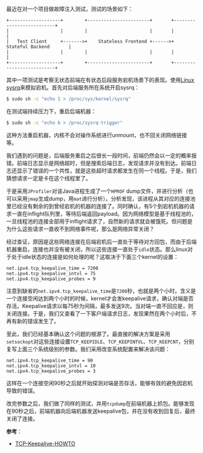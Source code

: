 最近在对一个项目做故障注入测试，测试的场景如下：
```
+-------------------+        +-----------------------+       +--------------------------+
|                   |        |                       |       |                          |
|   Test Client     +------->+    Stateless Frontend +------>+   Stateful Backend       |
|                   |        |                       |       |                          |
+-------------------+        +-----------------------+       +--------------------------+
```
其中一项测试是考察无状态前端在有状态后段服务宕机场景下的表现。使用[Linux sysrq](https://www.kernel.org/doc/html/v4.15/admin-guide/sysrq.html)来模拟宕机。首先对后端服务所在系统开启sysrq：
```bash
$ sudo sh -c "echo 1 > /proc/sys/kernel/sysrq"
```
在测试端持续压力下，重启后端机器：
```bash
$ sudo sh -c "echo b > /proc/sysrq-trigger" 
```
这种方法重启机器，内核不会对操作系统进行unmount，也不回关闭网络链接等。

我们遇到的问题是，后端服务重启之后很长一段时间，前端仍然会以一定的概率报错。前端日志显示是网络超时，但是搜索后端日志，发现请求并没有到达。前端日志还显示了错误的一个共性，就是这些超时请求都发生在同一个线程。于是，我们猜想请求一定是卡在这个线程里了。

于是采用`JProfiler`对该Java进程生成了一个`HPROF` dump文件，并进行分析（也可以采用`jmap`生成dump，用`mat`进行分析）。分析发现，该进程从其对应的连接池里已经没有剩余的到曾经宕机的机器的连接了。同时确认，有5个到宕机机器的请求一直在inflight队列里，等待后端返回payload。因为网络模型是基于线程池的，一旦线程池的连接全部用于inflight请求了，自然新的请求就会被饿死。但问题是为什么这些请求一直收不到网络事件呢，那么是网络异常关闭？

经过查证，原因是这些网络连接在后端宕机后一直处于等待对方回包，而由于后端机器重启，连接也并没有被关闭，所以这些连接一直处于`idle`状态。那么linux对于处于idle状态的连接是如何处理的呢？这取决于下面三个kernel的设置：
```
net.ipv4.tcp_keepalive_time = 7200
net.ipv4.tcp_keepalive_intvl = 75
net.ipv4.tcp_keepalive_probes = 9
```
注意到缺省的`net.ipv4.tcp_keepalive_time`是`7200`秒，也就是两个小时。含义是一个连接空闲达到两个小时的时候，kernel才会发keepalive请求，确认对端是否存活。Keepalive请求以每75秒为间隔，最多发送9次。当对端一直不回应是，则关闭连接。于是，我们又查看了一下客户端请求日志，发现果然在两个小时后，不再有新的错误发生了。

至此，我们已经基本确认这个问题的根源了。最直接的解决方案是采用`setsockopt`对这些连接设置`TCP_KEEPIDLE`、`TCP_KEEPINTVL`、`TCP_KEEPCNT`，分别复写上面三个系统级别的参数。我们采用改变系统配置来解决该问题：
```
net.ipv4.tcp_keepalive_time = 90
net.ipv4.tcp_keepalive_intvl = 10
net.ipv4.tcp_keepalive_probes = 3
```
这样在一个连接空闲90秒之后就开始探测对端是否存活，能够有效的避免因宕机导致的错误。

改完参数之后，我们做了同样的测试，并用`tcpdump`在前端机器上抓包。能够发现在90秒之后，前端机器向后端机器发送keepalive包，并在没有收到回复后，最终关闭了连接。

**参考**：
* [TCP-Keepalive-HOWTO](http://www.tldp.org/HOWTO/html_single/TCP-Keepalive-HOWTO/)
